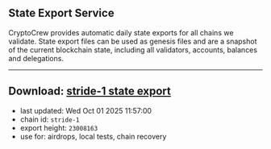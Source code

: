 ## State Export Service
CryptoCrew provides automatic daily state exports for all chains we validate. State export files can be used as genesis files and are a snapshot of the current blockchain state, including all validators, accounts, balances and delegations.

---
**Download: [stride-1 state export](https://dl-eu2.ccvalidators.com/SERVICE/stride/stride-1_export_23008163.json)**
---

- last updated: Wed Oct 01 2025 11:57:00
- chain id: `stride-1`
- export height: `23008163`
- use for: airdrops, local tests, chain recovery
